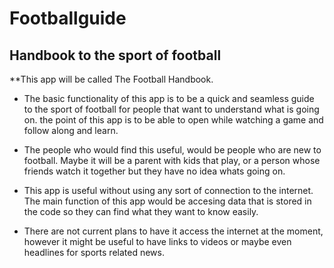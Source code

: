# Footballguide

## Handbook to the sport of football

**This app will be called The Football Handbook.

* The basic functionality of this app is to be a quick and seamless guide to 
the sport of football for people that want to understand what is going on.
the point of this app is to be able to open while watching a game and follow 
along and learn.

* The people who would find this useful, would be people who are new to football.
Maybe it will be a parent with kids that play, or a person whose friends watch it together
but they have no idea whats going on.

* This app is useful without using any sort of connection to the internet. The main
function of this app would be accesing data that is stored in the code so they can
find what they want to know easily.

* There are not current plans to have it access the internet at the moment, however
it might be useful to have links to videos or maybe even headlines for sports related news.

